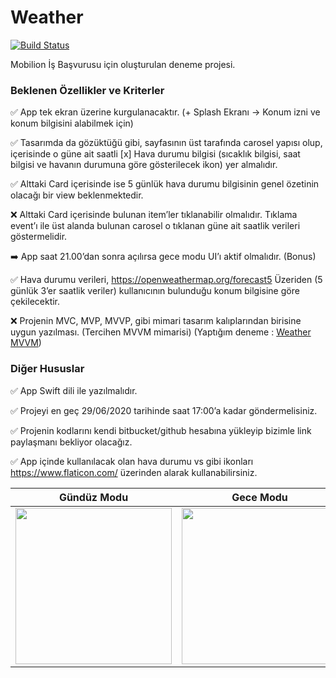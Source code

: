 # Weather

[![Build Status](https://travis-ci.com/oguzhanvarsak/Weather.svg?branch=master)](https://travis-ci.com/oguzhanvarsak/Weather)

Mobilion İş Başvurusu için oluşturulan deneme projesi.

### Beklenen Özellikler ve Kriterler
:white_check_mark: App tek ekran üzerine kurgulanacaktır. (+ Splash Ekranı -> Konum izni ve konum bilgisini alabilmek için)

:white_check_mark: Tasarımda da gözüktüğü gibi, sayfasının üst tarafında carosel yapısı olup, içerisinde o güne ait saatli [x] Hava durumu bilgisi (sıcaklık bilgisi, saat bilgisi ve havanın durumuna göre gösterilecek ikon) yer almalıdır.

:white_check_mark: Alttaki Card içerisinde ise 5 günlük hava durumu bilgisinin genel özetinin olacağı bir view beklenmektedir.

:x: Alttaki Card içerisinde bulunan item’ler tıklanabilir olmalıdır. Tıklama event’ı ile üst alanda bulunan carosel o tıklanan güne ait saatlik verileri göstermelidir.

:arrow_right: App saat 21.00’dan sonra açılırsa gece modu UI’ı aktif olmalıdır. (Bonus)

:white_check_mark: Hava durumu verileri, https://openweathermap.org/forecast5 Üzeriden (5 günlük 3’er saatlik veriler) kullanıcının bulunduğu konum bilgisine göre çekilecektir.

:x: Projenin MVC, MVP, MVVP, gibi mimari tasarım kalıplarından birisine uygun yazılması. (Tercihen MVVM mimarisi) (Yaptığım deneme : [Weather MVVM](https://github.com/oguzhanvarsak/Weather-MVVM))


### Diğer Hususlar
:white_check_mark: App Swift dili ile yazılmalıdır.

:white_check_mark: Projeyi en geç 29/06/2020 tarihinde saat 17:00’a kadar göndermelisiniz.

:white_check_mark: Projenin kodlarını kendi bitbucket/github hesabına yükleyip bizimle link paylaşmanı bekliyor olacağız.

:white_check_mark: App içinde kullanılacak olan hava durumu vs gibi ikonları https://www.flaticon.com/ üzerinden alarak kullanabilirsiniz.


Gündüz Modu | Gece Modu
------------ | -------------
<img src="https://i.imgur.com/Vr8THTZ.png" width="250"> | <img src="https://i.imgur.com/nkzWcK6.png" width="250">
